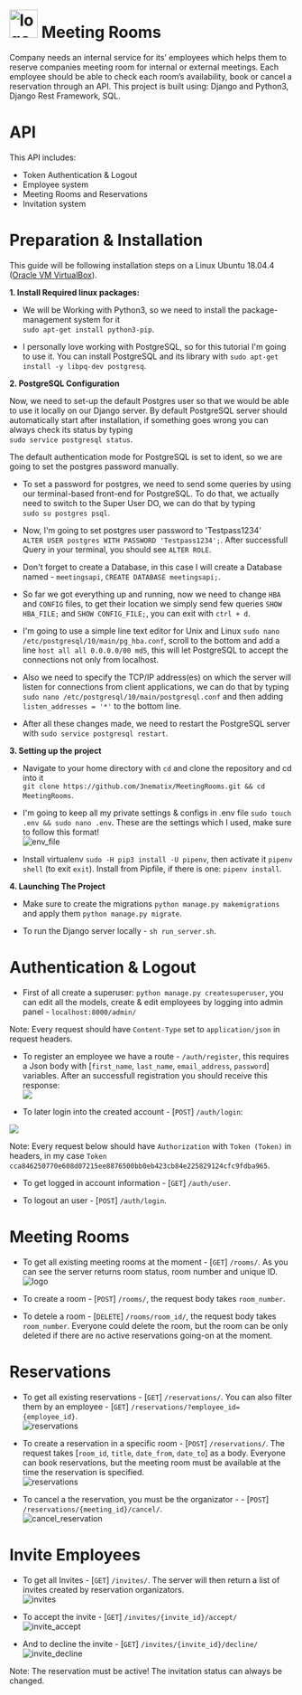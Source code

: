 # <img src="https://pngimage.net/wp-content/uploads/2018/05/administracion-de-empresas-png-4.png" width="50" alt="logo"/> Meeting Rooms
<p>Company needs an internal service for its’ employees which helps them to reserve companies meeting room for internal or external meetings. Each employee should be able to check each room’s availability, book or cancel a reservation through an API.
This project is built using: Django and Python3, Django Rest Framework, SQL.</p>

# API 
This API includes:
* Token Authentication & Logout
* Employee system
* Meeting Rooms and Reservations
* Invitation system


# Preparation & Installation
This guide will be following installation steps on a Linux Ubuntu 18.04.4 (<a href="https://www.virtualbox.org/">Oracle VM VirtualBox</a>).

<b>1. Install Required linux packages:</b>

* We will be Working with Python3, so we need to install the package-management system for it
<br/>`sudo apt-get install python3-pip`.

* I personally love working with PostgreSQL, so for this tutorial I'm going to use it. You can install PostgreSQL and its library with `sudo apt-get install -y libpq-dev postgresq`.

<b>2. PostgreSQL Configuration</b>

Now, we need to set-up the default Postgres user so that we would be able to use it locally on our Django server. By default PostgreSQL server should automatically start after installation, if something goes wrong you can always check its status by typing
<br/>`sudo service postgresql status`.

The default authentication mode for PostgreSQL is set to ident, so we are going to set the postgres password manually.

* To set a password for postgres, we need to send some queries by using our terminal-based front-end for PostgreSQL. To do that, we actually need to switch to the Super User DO, we can do that by typing <br/>`sudo su postgres psql`.

* Now, I'm going to set postgres user password to 'Testpass1234'<br/>`ALTER USER postgres WITH PASSWORD 'Testpass1234';`. After successfull Query in your terminal, you should see `ALTER ROLE`.

* Don't forget to create a Database, in this case I will create a Database named - `meetingsapi`, `CREATE DATABASE meetingsapi;`.

* So far we got everything up and running, now we need to change `HBA` and `CONFIG` files, to get their location we simply send few queries `SHOW HBA_FILE;` and `SHOW CONFIG_FILE;`, you can exit with `ctrl + d`. 

* I'm going to use a simple line text editor for Unix and Linux `sudo nano /etc/postgresql/10/main/pg_hba.conf`, scroll to the bottom and add a line `host all all 0.0.0.0/00 md5`, this will let PostgreSQL to accept the connections not only from localhost.

* Also we need to specify the TCP/IP address(es) on which the server will listen for connections from client applications, we can do that by typing `sudo nano /etc/postgresql/10/main/postgresql.conf` and then adding `listen_addresses = '*'` to the bottom line.

* After all these changes made, we need to restart the PostgreSQL server with `sudo service postgresql restart`.

<b>3. Setting up the project</b>

* Navigate to your home directory with `cd` and clone the repository and cd into it <br/>`git clone https://github.com/3nematix/MeetingRooms.git && cd MeetingRooms`.

* I'm going to keep all my private settings & configs in .env file `sudo touch .env && sudo nano .env`. These are the settings which I used, make sure to follow this format! <br/> <img src="https://i.gyazo.com/3cd6bb55e107bb074faecf2d1e5156f8.png" alt="env_file"/>

* Install virtualenv `sudo -H pip3 install -U pipenv`, then activate it `pipenv shell` (to exit `exit`). Install from Pipfile, if there is one: `pipenv install`.

<b>4. Launching The Project</b>

* Make sure to create the migrations `python manage.py makemigrations` and apply them `python manage.py migrate`.

* To run the Django server locally - `sh run_server.sh`.

# Authentication & Logout

* First of all create a superuser: `python manage.py createsuperuser`, you can edit all the models, create & edit employees by logging into admin panel - `localhost:8000/admin/`

Note: Every request should have `Content-Type` set to `application/json` in request headers.

* To register an employee we have a route - `/auth/register`, this requires a Json body with [`first_name`, `last_name`, `email_address`, `password`] variables. After an successfull registration you should receive this response:<br/><img src="https://i.gyazo.com/2e429a4ab9123c24ed2d4b6fad661509.png"/>

* To later login into the created account - [`POST`] `/auth/login`:
<img src="https://i.gyazo.com/acae5b282197d20cfbb63d2aabecd988.png"/>

Note: Every request below should have `Authorization` with `Token (Token)` in headers, in my case `Token cca846250770e608d07215ee8876500bb0eb423cb84e225829124cfc9fdba965`.

* To get logged in account information - [`GET`] `/auth/user`.

* To logout an user - [`POST`] `/auth/login`.

# Meeting Rooms

* To get all existing meeting rooms at the moment - [`GET`] `/rooms/`. As you can see the server returns room status, room number and unique ID.<br/><img src="https://i.gyazo.com/f8a56954d37e7c7486cc9ce91d9d45ab.png" alt="logo"/>

* To create a room - [`POST`] `/rooms/`, the request body takes `room_number`.

* To detele a room - [`DELETE`] `/rooms/room_id/`, the request body takes `room_number`. Everyone could delete the room, but the room can be only deleted if there are no active reservations going-on at the moment.

# Reservations

* To get all existing reservations - [`GET`] `/reservations/`. You can also filter them by an employee - [`GET`] `/reservations/?employee_id={employee_id}`.</br><img src="https://i.gyazo.com/466d217b313904dd5523251f8ad40e74.png" alt="reservations"/>

* To create a reservation in a specific room - [`POST`] `/reservations/`. The request takes [`room_id`, `title`, `date_from`, `date_to`] as a body. Everyone can book reservations, but the meeting room must be available at the time the reservation is specified.<br/><img src="https://i.gyazo.com/a78009808c58b45723084a667ee4a4a5.png" alt="reservations"/>

* To cancel a the reservation, you must be the organizator - - [`POST`] `/reservations/{meeting_id}/cancel/`.<br><img src="https://i.gyazo.com/3ad94c2f6e8026d167845ab59d4f90f7.png" alt="cancel_reservation"/>

# Invite Employees

* To get all Invites - [`GET`] `/invites/`. The server will then return a list of invites created by reservation organizators.<br/><img src="https://i.gyazo.com/03ff095b111363c3749a9ce5a9fabc64.png" alt="invites"/>

* To accept the invite - [`GET`] `/invites/{invite_id}/accept/`<br/><img src="https://i.gyazo.com/f53847da7ab6700a8eecb82c6cfb8674.png" alt="invite_accept"/>

* And to decline the invite - [`GET`] `/invites/{invite_id}/decline/`<br/><img src="https://i.gyazo.com/2d348fd15e7a28c07199a4805509fa28.png" alt="invite_decline"/>

Note: The reservation must be active! The invitation status can always be changed.
